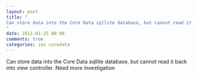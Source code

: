 ```yaml
---
layout: post
title: "
Can store data into the Core Data sqllite database, but cannot read it back into view controller. Need more investigation
"
date: 2011-01-25 08:00
comments: true
categories: ios coredata
---
```


Can store data into the Core Data sqllite database, but cannot read it back into view controller. Need more investigation


